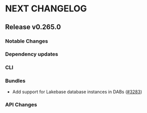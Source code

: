 # NEXT CHANGELOG

## Release v0.265.0

### Notable Changes

### Dependency updates

### CLI

### Bundles
* Add support for Lakebase database instances in DABs ([#3283](https://github.com/databricks/cli/pull/3283))

### API Changes
